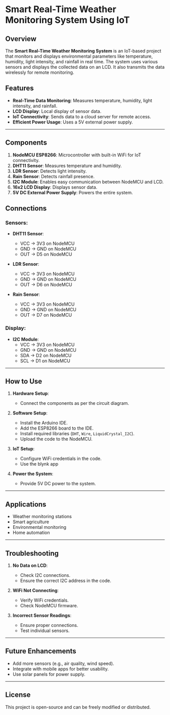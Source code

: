 # Smart Real-Time Weather Monitoring System Using IoT

## Overview

The **Smart Real-Time Weather Monitoring System** is an IoT-based project that monitors and displays environmental parameters like temperature, humidity, light intensity, and rainfall in real time. The system uses various sensors and displays the collected data on an LCD. It also transmits the data wirelessly for remote monitoring.

## Features

- **Real-Time Data Monitoring**: Measures temperature, humidity, light intensity, and rainfall.
- **LCD Display**: Local display of sensor data.
- **IoT Connectivity**: Sends data to a cloud server for remote access.
- **Efficient Power Usage**: Uses a 5V external power supply.

---

## Components

1. **NodeMCU ESP8266**: Microcontroller with built-in WiFi for IoT connectivity.
2. **DHT11 Sensor**: Measures temperature and humidity.
3. **LDR Sensor**: Detects light intensity.
4. **Rain Sensor**: Detects rainfall presence.
5. **I2C Module**: Enables easy communication between NodeMCU and LCD.
6. **16x2 LCD Display**: Displays sensor data.
7. **5V DC External Power Supply**: Powers the entire system.

## Connections

### Sensors:
- **DHT11 Sensor**:
  - VCC → 3V3 on NodeMCU
  - GND → GND on NodeMCU
  - OUT → D5 on NodeMCU

- **LDR Sensor**:
  - VCC → 3V3 on NodeMCU
  - GND → GND on NodeMCU
  - OUT → D6 on NodeMCU

- **Rain Sensor**:
  - VCC → 3V3 on NodeMCU
  - GND → GND on NodeMCU
  - OUT → D7 on NodeMCU

### Display:
- **I2C Module**:
  - VCC → 3V3 on NodeMCU
  - GND → GND on NodeMCU
  - SDA → D2 on NodeMCU
  - SCL → D1 on NodeMCU

---

## How to Use

1. **Hardware Setup**:
   - Connect the components as per the circuit diagram.

2. **Software Setup**:
   - Install the Arduino IDE.
   - Add the ESP8266 board to the IDE.
   - Install required libraries (`DHT`, `Wire`, `LiquidCrystal_I2C`).
   - Upload the code to the NodeMCU.

3. **IoT Setup**:
   - Configure WiFi credentials in the code.
   - Use the blynk app

4. **Power the System**:
   - Provide 5V DC power to the system.

---

## Applications

- Weather monitoring stations
- Smart agriculture
- Environmental monitoring
- Home automation

---

## Troubleshooting

1. **No Data on LCD**:
   - Check I2C connections.
   - Ensure the correct I2C address in the code.

2. **WiFi Not Connecting**:
   - Verify WiFi credentials.
   - Check NodeMCU firmware.

3. **Incorrect Sensor Readings**:
   - Ensure proper connections.
   - Test individual sensors.

---

## Future Enhancements

- Add more sensors (e.g., air quality, wind speed).
- Integrate with mobile apps for better usability.
- Use solar panels for power supply.

---

## License

This project is open-source and can be freely modified or distributed.
